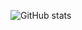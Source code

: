 ![GitHub stats](https://github-readme-stats.vercel.app/api?username=MrNick-code&show_icons=true&theme=tokyonight)
